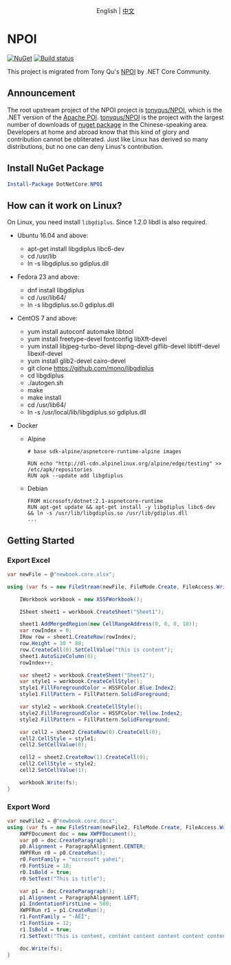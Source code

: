 ﻿<p align="center">
    <span>English</span> |  
    <a href="README.zh-CN.md">中文</a>
</p>

# NPOI

[![NuGet](https://img.shields.io/nuget/v/DotNetCore.NPOI.svg)](https://www.nuget.org/packages/DotNetCore.NPOI)
[![Build status](https://ci.appveyor.com/api/projects/status/k774la3yfxf0yfv8?svg=true)](https://ci.appveyor.com/project/yuleyule66/npoi)

This project is migrated from Tony Qu's [NPOI](https://github.com/tonyqus/npoi) by .NET Core Community.

## Announcement

The root upstream project of the NPOI project is [tonyqus/NPOI](https://github.com/tonyqus/NPOI), which is the .NET version of the [Apache POI](https://github.com/apache/poi). [tonyqus/NPOI](https://github.com/tonyqus/NPOI) is the project with the largest number of downloads of [nuget package](https://www.nuget.org/packages/NPOI/) in the Chinese-speaking area. Developers at home and abroad know that this kind of glory and contribution cannot be obliterated. Just like Linux has derived so many distributions, but no one can deny Linus's contribution.

## Install NuGet Package

```powershell
Install-Package DotNetCore.NPOI
```

## How can it work on Linux?

On Linux, you need install `libgdiplus`. Since 1.2.0 libdl is also required.

- Ubuntu 16.04 and above:
  - apt-get install libgdiplus libc6-dev
  - cd /usr/lib
  - ln -s libgdiplus.so gdiplus.dll
- Fedora 23 and above:
  - dnf install libgdiplus
  - cd /usr/lib64/
  - ln -s libgdiplus.so.0 gdiplus.dll
- CentOS 7 and above:
  - yum install autoconf automake libtool
  - yum install freetype-devel fontconfig libXft-devel
  - yum install libjpeg-turbo-devel libpng-devel giflib-devel libtiff-devel libexif-devel
  - yum install glib2-devel cairo-devel
  - git clone <https://github.com/mono/libgdiplus>
  - cd libgdiplus
  - ./autogen.sh
  - make
  - make install
  - cd /usr/lib64/
  - ln -s /usr/local/lib/libgdiplus.so gdiplus.dll

- Docker
  - Alpine

    ```
    # base sdk-alpine/aspnetcore-runtime-alpine images

    RUN echo "http://dl-cdn.alpinelinux.org/alpine/edge/testing" >> /etc/apk/repositories
    RUN apk --update add libgdiplus
    ```

  - Debian

    ```
    FROM microsoft/dotnet:2.1-aspnetcore-runtime
    RUN apt-get update && apt-get install -y libgdiplus libc6-dev && ln -s /usr/lib/libgdiplus.so /usr/lib/gdiplus.dll
    ...
    ```

## Getting Started

### Export Excel

```csharp
var newFile = @"newbook.core.xlsx";

using (var fs = new FileStream(newFile, FileMode.Create, FileAccess.Write)) {

    IWorkbook workbook = new XSSFWorkbook();

    ISheet sheet1 = workbook.CreateSheet("Sheet1");

    sheet1.AddMergedRegion(new CellRangeAddress(0, 0, 0, 10));
    var rowIndex = 0;
    IRow row = sheet1.CreateRow(rowIndex);
    row.Height = 30 * 80;
    row.CreateCell(0).SetCellValue("this is content");
    sheet1.AutoSizeColumn(0);
    rowIndex++;

    var sheet2 = workbook.CreateSheet("Sheet2");
    var style1 = workbook.CreateCellStyle();
    style1.FillForegroundColor = HSSFColor.Blue.Index2;
    style1.FillPattern = FillPattern.SolidForeground;

    var style2 = workbook.CreateCellStyle();
    style2.FillForegroundColor = HSSFColor.Yellow.Index2;
    style2.FillPattern = FillPattern.SolidForeground;

    var cell2 = sheet2.CreateRow(0).CreateCell(0);
    cell2.CellStyle = style1;
    cell2.SetCellValue(0);

    cell2 = sheet2.CreateRow(1).CreateCell(0);
    cell2.CellStyle = style2;
    cell2.SetCellValue(1);

    workbook.Write(fs);
}
```

### Export Word

```csharp
var newFile2 = @"newbook.core.docx";
using (var fs = new FileStream(newFile2, FileMode.Create, FileAccess.Write)) {
    XWPFDocument doc = new XWPFDocument();
    var p0 = doc.CreateParagraph();
    p0.Alignment = ParagraphAlignment.CENTER;
    XWPFRun r0 = p0.CreateRun();
    r0.FontFamily = "microsoft yahei";
    r0.FontSize = 18;
    r0.IsBold = true;
    r0.SetText("This is title");

    var p1 = doc.CreateParagraph();
    p1.Alignment = ParagraphAlignment.LEFT;
    p1.IndentationFirstLine = 500;
    XWPFRun r1 = p1.CreateRun();
    r1.FontFamily = "·ÂËÎ";
    r1.FontSize = 12;
    r1.IsBold = true;
    r1.SetText("This is content, content content content content content content content content content");

    doc.Write(fs);
}
```
